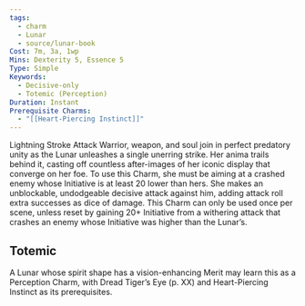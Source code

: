 ```yaml
---
tags:
  - charm
  - Lunar
  - source/lunar-book
Cost: 7m, 3a, 1wp
Mins: Dexterity 5, Essence 5
Type: Simple
Keywords:
  - Decisive-only
  - Totemic (Perception)
Duration: Instant
Prerequisite Charms:
  - "[[Heart-Piercing Instinct]]"
---
```

Lightning Stroke Attack Warrior, weapon, and soul join in perfect predatory unity as the Lunar unleashes a single unerring strike. Her anima trails behind it, casting off countless after-images of her iconic display that converge on her foe. To use this Charm, she must be aiming at a crashed enemy whose Initiative is at least 20 lower than hers. She makes an unblockable, undodgeable decisive attack against him, adding attack roll extra successes as dice of damage. This Charm can only be used once per scene, unless reset by gaining 20+ Initiative from a withering attack that crashes an enemy whose Initiative was higher than the Lunar’s. 
## Totemic 

A Lunar whose spirit shape has a vision-enhancing Merit may learn this as a Perception Charm, with Dread Tiger’s Eye (p. XX) and Heart-Piercing Instinct as its prerequisites. 